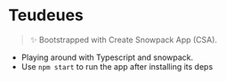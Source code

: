 # Teudeues

> ✨ Bootstrapped with Create Snowpack App (CSA).

- Playing around with Typescript and snowpack.
- Use `npm start` to run the app after installing its deps
